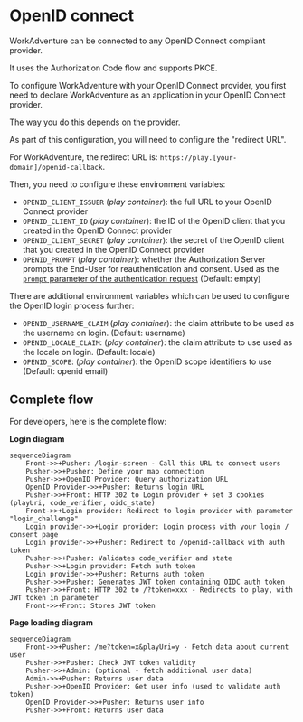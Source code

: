 # OpenID connect

WorkAdventure can be connected to any OpenID Connect compliant provider.

It uses the Authorization Code flow and supports PKCE.

To configure WorkAdventure with your OpenID Connect provider, you first need to declare
WorkAdventure as an application in your OpenID Connect provider.

The way you do this depends on the provider.

As part of this configuration, you will need to configure the "redirect URL".

For WorkAdventure, the redirect URL is: `https://play.[your-domain]/openid-callback`.

Then, you need to configure these environment variables:

- `OPENID_CLIENT_ISSUER` (*play container*): the full URL to your OpenID Connect provider
- `OPENID_CLIENT_ID` (*play container*): the ID of the OpenID client that you created in the OpenID Connect provider
- `OPENID_CLIENT_SECRET` (*play container*): the secret of the OpenID client that you created in the OpenID Connect provider
- `OPENID_PROMPT` (*play container*): whether the Authorization Server prompts the End-User for reauthentication and consent. Used as the [`prompt` parameter of the authentication request](https://openid.net/specs/openid-connect-core-1_0.html#AuthRequest) (Default: empty)

There are additional environment variables which can be used to configure the OpenID login process further:
- `OPENID_USERNAME_CLAIM` (*play container*): the claim attribute to be used as the username on login. (Default: username)
- `OPENID_LOCALE_CLAIM`: (*play container*): the claim attribute to use used as the locale on login. (Default: locale)
- `OPENID_SCOPE`: (*play container*): the OpenID scope identifiers to use (Default: openid email)

## Complete flow

For developers, here is the complete flow:

**Login diagram**
```mermaid
sequenceDiagram
    Front->>+Pusher: /login-screen - Call this URL to connect users
    Pusher->>+Pusher: Define your map connection
    Pusher->>+OpenID Provider: Query authorization URL
    OpenID Provider->>+Pusher: Returns login URL
    Pusher->>+Front: HTTP 302 to Login provider + set 3 cookies (playUri, code_verifier, oidc_state)
    Front->>+Login provider: Redirect to login provider with parameter "login_challenge"
    Login provider->>+Login provider: Login process with your login / consent page
    Login provider->>+Pusher: Redirect to /openid-callback with auth token
    Pusher->>+Pusher: Validates code_verifier and state
    Pusher->>+Login provider: Fetch auth token
    Login provider->>+Pusher: Returns auth token
    Pusher->>+Pusher: Generates JWT token containing OIDC auth token
    Pusher->>+Front: HTTP 302 to /?token=xxx - Redirects to play, with JWT token in parameter
    Front->>+Front: Stores JWT token
```

**Page loading diagram**
```mermaid
sequenceDiagram
    Front->>+Pusher: /me?token=x&playUri=y - Fetch data about current user
    Pusher->>+Pusher: Check JWT token validity
    Pusher->>+Admin: (optional - fetch additional user data)
    Admin->>+Pusher: Returns user data
    Pusher->>+OpenID Provider: Get user info (used to validate auth token)
    OpenID Provider->>+Pusher: Returns user info
    Pusher->>+Front: Returns user data
```
